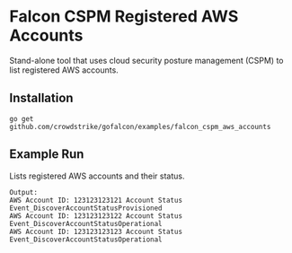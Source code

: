 # Falcon CSPM Registered AWS Accounts

Stand-alone tool that uses cloud security posture management (CSPM) to list registered AWS accounts.

## Installation

```
go get github.com/crowdstrike/gofalcon/examples/falcon_cspm_aws_accounts
```

## Example Run

Lists registered AWS accounts and their status.

```
Output:
AWS Account ID: 123123123121 Account Status Event_DiscoverAccountStatusProvisioned
AWS Account ID: 123123123122 Account Status Event_DiscoverAccountStatusOperational
AWS Account ID: 123123123123 Account Status Event_DiscoverAccountStatusOperational
```